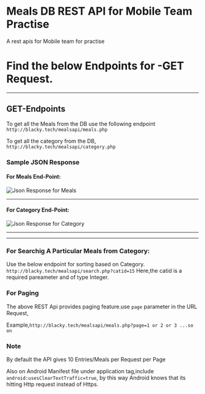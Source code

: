 # Meals DB REST API for Mobile Team Practise
A rest apis for Mobile team for practise
# Find the below Endpoints for -GET Request.
***
## GET-Endpoints

To get all the Meals from the DB use the following endpoint
`http://blacky.tech/mealsapi/meals.php`

To get all the category from the DB,
`http://blacky.tech/mealsapi/category.php`

### Sample JSON Response 
#### For Meals End-Point:
![Json Response for Meals](http://blacky.tech/meals/jsonresp.png)

***
#### For Category End-Point:
![Json Response for Category](http://blacky.tech/meals/catresp.png)


***
***
### For Searchig A Particular Meals from Category:
Use the below endpoint for sorting based on Category.
`http://blacky.tech/mealsapi/search.php?catid=15`
Here,the catid is a required pareameter and of type Integer.

### For Paging 
The above REST Api provides paging feature.use `page` parameter in the URL Request,

Example,`http://blacky.tech/mealsapi/meals.php?page=1 or 2 or 3 ...so on`

### Note
By default the API gives 10 Entries/Meals per Request per Page

Also on Android Manifest file under application tag,include `android:usesClearTextTraffic=true`, by this way Android knows that its hitting Http request instead of Https.
